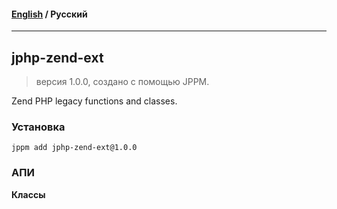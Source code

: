 #### [English](README.md) / **Русский**

---

## jphp-zend-ext
> версия 1.0.0, создано с помощью JPPM.

Zend PHP legacy functions and classes.

### Установка
```
jppm add jphp-zend-ext@1.0.0
```

### АПИ
**Классы**